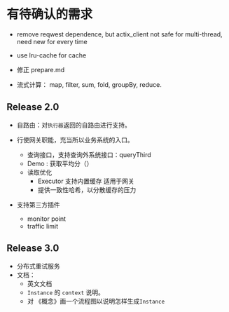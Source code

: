 # 有待确认的需求
    
- remove reqwest dependence, but actix_client not safe for multi-thread, need new for every time
- use lru-cache for cache

- 修正 prepare.md
- 流式计算：
  map, filter, sum, fold, groupBy, reduce.


## Release 2.0
- 自路由：对`执行器`返回的自路由进行支持。

- 行使网关职能，充当所以业务系统的入口。
  - 查询接口，支持查询外系统接口：queryThird
  - Demo : 获取平均分（）
  - 读取优化
    - Executor 支持内置缓存 适用于网关
    - 提供一致性哈希，以分散缓存的压力
    
- 支持第三方插件
  * monitor point
  * traffic limit

## Release 3.0

- 分布式重试服务
- 文档：
    - 英文文档
    - `Instance` 的 `context` 说明。
    - 对 《概念》画一个流程图以说明怎样生成`Instance`
